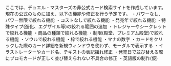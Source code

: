 ここでは、デュエル・マスターズの非公式カード検索サイトを作成しています。
現在の公式のものに加え、以下の機能や修正を行う予定です。
・パワーなし、パワー無限で絞れる機能
・コストなしで絞れる機能
・発売年で絞れる機能
・特殊タイプ(進化、エグザイル等)の絞れる範囲の追加
・トレジャーやシークレットで絞れる機能
・商品の種類で絞れる機能
・制限(殿堂、プレミアム殿堂)で絞れる機能
・ソウルで絞れる機能
・枠で絞れる機能
・マナの数字
・カードをクリックした際のカード詳細を新規ウィンドウを使わず、モーダルで表示する
・イラストレーターやカード名、テキストの表記揺れ修正
・発売日で並び替える際にプロモカードが正しく並び替えられない不具合の修正
・英語版の制作(仮)
